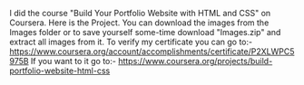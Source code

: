 I did the course "Build Your Portfolio Website with HTML and CSS" on Coursera.
Here is the Project.
You can download the images from the Images folder or to save yourself some-time download "Images.zip" and extract all images from it.
To verify my certificate you can go to:-https://www.coursera.org/account/accomplishments/certificate/P2XLWPC5975B
If you want to it go to:- https://www.coursera.org/projects/build-portfolio-website-html-css
